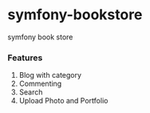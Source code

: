 # symfony-bookstore
symfony book store


### Features
1. Blog with category
2. Commenting
3. Search
4. Upload Photo and Portfolio
